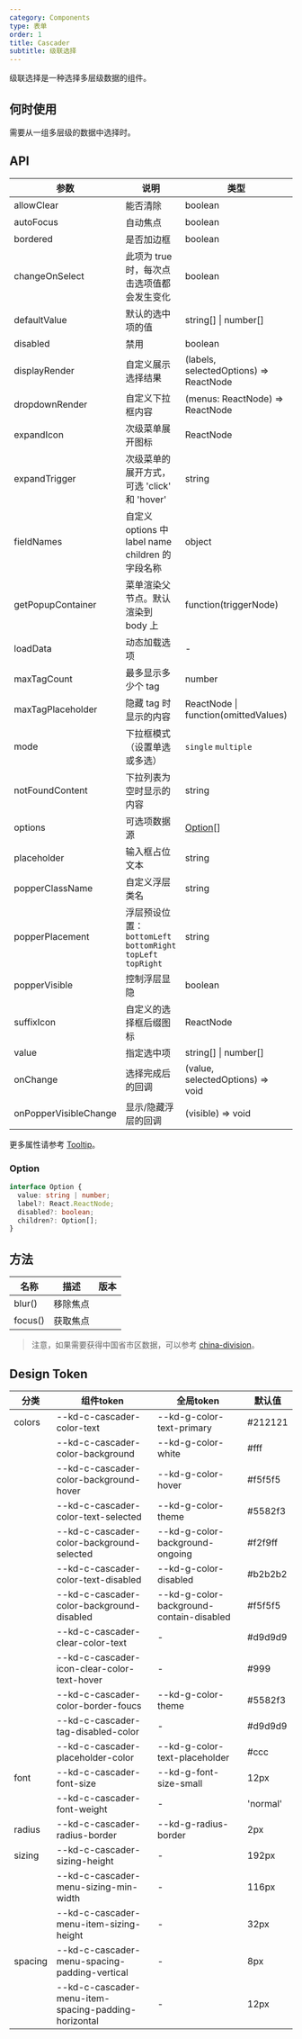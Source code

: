 ```yaml
---
category: Components
type: 表单
order: 1
title: Cascader
subtitle: 级联选择
---
```


级联选择是一种选择多层级数据的组件。

## 何时使用

需要从一组多层级的数据中选择时。

## API

| 参数 | 说明 | 类型 | 默认值 | 版本 |
| --- | --- | --- | --- | --- |
| allowClear | 能否清除 | boolean | true | 1.0.0 |
| autoFocus | 自动焦点 | boolean | false | 1.0.0 |
| bordered | 是否加边框 | boolean | false | 1.0.0 |
| changeOnSelect | 此项为 true 时，每次点击选项值都会发生变化 | boolean | false | 1.0.0 |
| defaultValue | 默认的选中项的值 | string\[] \| number\[] | \[] | 1.0.0 |
| disabled | 禁用 | boolean | false | 1.0.0 |
| displayRender | 自定义展示选择结果 | (labels, selectedOptions) => ReactNode | labels => labels.join(`/`) | 1.0.0 |
| dropdownRender | 自定义下拉框内容 | (menus: ReactNode) => ReactNode | menus => menus | 1.0.0 |
| expandIcon | 次级菜单展开图标 | ReactNode | - | 1.0.0 |
| expandTrigger | 次级菜单的展开方式，可选 'click' 和 'hover' | string | `click` | 1.0.0 |
| fieldNames | 自定义 options 中 label name children 的字段名称 | object | { label: `label`, value: `value`, children: `children` } | 1.0.0 |
| getPopupContainer | 菜单渲染父节点。默认渲染到 body 上 | function(triggerNode) | () => document.body | 1.0.0 |
| loadData | 动态加载选项 | - | 1.0.0 |
| maxTagCount | 最多显示多少个 tag | number | - | 1.6.23 |
| maxTagPlaceholder | 隐藏 tag 时显示的内容 | ReactNode \| function(omittedValues) | - | 1.6.23 |
| mode | 下拉框模式（设置单选或多选） | `single` `multiple` | `single` | 1.6.23 |
| notFoundContent | 下拉列表为空时显示的内容 | string | `No Data` |  |
| options | 可选项数据源 | [Option](#Option)\[] | - |  1.0.0 |
| placeholder | 输入框占位文本 | string | - | 1.0.0 |
| popperClassName | 自定义浮层类名 | string | - | 1.0.0 |
| popperPlacement | 浮层预设位置：`bottomLeft` `bottomRight` `topLeft` `topRight` | string | `bottomLeft` |  1.0.0 |
| popperVisible | 控制浮层显隐 | boolean | - | 1.0.0 |
| suffixIcon | 自定义的选择框后缀图标 | ReactNode | - | 1.0.0 |
| value | 指定选中项 | string\[] \| number\[] | - | 1.0.0 |
| onChange | 选择完成后的回调 | (value, selectedOptions) => void | - | 1.0.0 |
| onPopperVisibleChange | 显示/隐藏浮层的回调 | (visible) => void | - | 1.0.0 |

更多属性请参考 [Tooltip](/components/tooltip/#API)。

### Option

```typescript
interface Option {
  value: string | number;
  label?: React.ReactNode;
  disabled?: boolean;
  children?: Option[];
}
```

## 方法

| 名称    | 描述     | 版本 |
| ------- | -------- | ---- |
| blur()  | 移除焦点 |      |
| focus() | 获取焦点 |      |

> 注意，如果需要获得中国省市区数据，可以参考 [china-division](https://gist.github.com/afc163/7582f35654fd03d5be7009444345ea17)。

## Design Token

| 分类 | 组件token | 全局token | 默认值 |
| --- | --- | --- | --- |
| colors | --kd-c-cascader-color-text | --kd-g-color-text-primary | #212121 |
|  | --kd-c-cascader-color-background | --kd-g-color-white | #fff |
|  | --kd-c-cascader-color-background-hover | --kd-g-color-hover | #f5f5f5 |
|  | --kd-c-cascader-color-text-selected | --kd-g-color-theme | #5582f3 |
|  | --kd-c-cascader-color-background-selected | --kd-g-color-background-ongoing | #f2f9ff |
|  | --kd-c-cascader-color-text-disabled | --kd-g-color-disabled | #b2b2b2 |
|  | --kd-c-cascader-color-background-disabled | --kd-g-color-background-contain-disabled | #f5f5f5 |
|  | --kd-c-cascader-clear-color-text | - | #d9d9d9 |
|  | --kd-c-cascader-icon-clear-color-text-hover | - | #999 |
|  | --kd-c-cascader-color-border-foucs | --kd-g-color-theme | #5582f3 |
|  | --kd-c-cascader-tag-disabled-color | - | #d9d9d9 |
|  | --kd-c-cascader-placeholder-color | --kd-g-color-text-placeholder | #ccc |
| font | --kd-c-cascader-font-size | --kd-g-font-size-small | 12px |
|  | --kd-c-cascader-font-weight | - | 'normal' |
| radius | --kd-c-cascader-radius-border | --kd-g-radius-border | 2px |
| sizing | --kd-c-cascader-sizing-height | - | 192px |
|  | --kd-c-cascader-menu-sizing-min-width | - | 116px |
|  | --kd-c-cascader-menu-item-sizing-height | - | 32px |
| spacing | --kd-c-cascader-menu-spacing-padding-vertical | - | 8px |
|  | --kd-c-cascader-menu-item-spacing-padding-horizontal | - | 12px |
